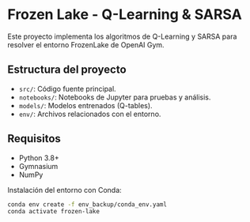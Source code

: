 # Frozen Lake - Q-Learning & SARSA

Este proyecto implementa los algoritmos de Q-Learning y SARSA para resolver el entorno FrozenLake de OpenAI Gym.

## Estructura del proyecto

- `src/`: Código fuente principal.
- `notebooks/`: Notebooks de Jupyter para pruebas y análisis.
- `models/`: Modelos entrenados (Q-tables).
- `env/`: Archivos relacionados con el entorno.

## Requisitos

- Python 3.8+
- Gymnasium
- NumPy

Instalación del entorno con Conda:

```bash
conda env create -f env_backup/conda_env.yaml
conda activate frozen-lake
